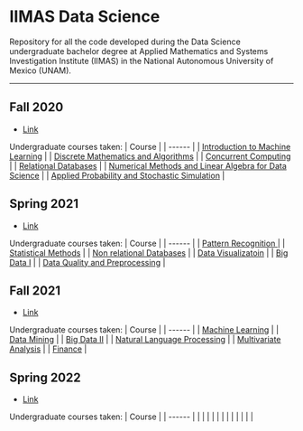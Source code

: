# IIMAS Data Science

Repository for all the code developed during the Data Science undergraduate bachelor
degree at Applied Mathematics and Systems Investigation Institute (IIMAS) in the
National Autonomous University of Mexico (UNAM).

---

## Fall 2020
- [Link](https://github.com/nestorivanmo/iimas-data-science/tree/master/fall-20)

Undergraduate courses taken: 
| Course | 
| ------ |
| [Introduction to Machine Learning](https://github.com/nestorivanmo/iimas-data-science/tree/master/fall-20/ppcd) |
| [Discrete Mathematics and Algorithms](https://github.com/nestorivanmo/iimas-data-science/tree/master/fall-20/mda) |
| [Concurrent Computing](https://github.com/nestorivanmo/iimas-data-science/tree/master/fall-20/cc) |
| [Relational Databases](https://github.com/nestorivanmo/iimas-data-science/tree/master/fall-20/bde) |
| [Numerical Methods and Linear Algebra for Data Science](https://github.com/nestorivanmo/iimas-data-science/tree/master/fall-20/mmccd) |
| [Applied Probability and Stochastic Simulation](https://github.com/nestorivanmo/iimas-data-science/tree/master/fall-20/pase) |

## Spring 2021
- [Link](https://github.com/nestorivanmo/iimas-data-science/tree/master/spring-21)

Undergraduate courses taken: 
| Course | 
| ------ |
| [Pattern Recognition ](https://github.com/nestorivanmo/iimas-data-science/tree/master/spring-21/rp) |
| [Statistical Methods](https://github.com/nestorivanmo/iimas-data-science/tree/master/spring-21/metest) |
| [Non relational Databases](https://github.com/nestorivanmo/iimas-data-science/tree/master/spring-21/bne) |
| [Data Visualizatoin](https://github.com/nestorivanmo/iimas-data-science/tree/master/spring-21/vi) |
| [Big Data I](https://github.com/nestorivanmo/iimas-data-science/tree/master/spring-21/dm) |
| [Data Quality and Preprocessing](https://github.com/nestorivanmo/iimas-data-science/tree/master/spring-21/calprep) |

## Fall 2021
- [Link](https://github.com/nestorivanmo/iimas-data-science/tree/master/fall-21)

Undergraduate courses taken: 
| Course | 
| ------ |
| [Machine Learning]() |
| [Data Mining]() |
| [Big Data II]() |
| [Natural Language Processing]() |
| [Multivariate Analysis]() |
| [Finance]() |

## Spring 2022
- [Link]()

Undergraduate courses taken: 
| Course | 
| ------ |
| []() |
| []() |
| []() |
| []() |
| []() |
| []() |

